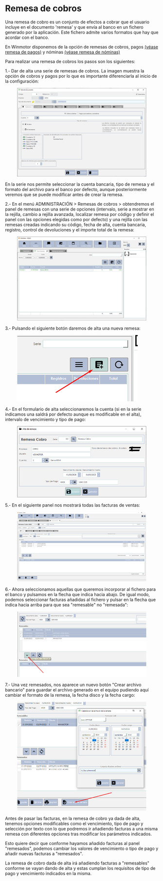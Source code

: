 # Remesa de cobros

Una remesa de cobro es un conjunto de efectos a cobrar que el usuario incluye en el documento 'remesa' y que envía al banco en un fichero generado por la aplicación. Este fichero admite varios formatos que hay que acordar con el banco.

En Winmotor disponemos de la opción de remesas de cobros, pagos [(véase remesa de pagos)](remesa-de-pagos/) y nóminas [(véase remesa de nóminas)](remesa-de-pagos/remesa-de-nominas.md)

Para realizar una remesa de cobros los pasos son los siguientes:

1.- Dar de alta una serie de remesas de cobros. La imagen muestra la opción de cobros y pagos por lo que es importante diferenciarla al inicio de la configuración:

<figure><img src="../../../.gitbook/assets/imagen (4) (3) (1) (1).png" alt=""><figcaption></figcaption></figure>

En la serie nos permite seleccionar la cuenta bancaria, tipo de remesa y el formato del archivo para el banco por defecto, aunque posteriormente veremos que se puede modificar antes de crear la remesa.

2.- En el menú ADMINISTRACIÓN > Remesas de cobros > obtendremos el panel de remesas con una serie de opciones (intervalo, serie a mostrar en la rejilla, cambio a rejilla avanzada, localizar remesa por código y definir el panel con las opciones elegidas como por defecto) y una rejilla con las remesas creadas indicando su código, fecha de alta, cuenta bancaria, registro, control de devoluciones y el importe total de la remesa:

<figure><img src="../../../.gitbook/assets/imagen (15) (3).png" alt=""><figcaption></figcaption></figure>

3.- Pulsando el siguiente botón daremos de alta una nueva remesa:

<figure><img src="../../../.gitbook/assets/imagen (9) (2).png" alt=""><figcaption></figcaption></figure>

4.- En el formulario de alta seleccionaremos la cuenta (si en la serie indicamos una saldrá por defecto aunque es modificable en el alta), intervalo de vencimiento y tipo de pago:

<figure><img src="../../../.gitbook/assets/imagen (1) (3) (1) (1).png" alt=""><figcaption></figcaption></figure>

5.- En el siguiente panel nos mostrará todas las facturas de ventas:

<figure><img src="../../../.gitbook/assets/imagen (105) (2).png" alt=""><figcaption></figcaption></figure>

6.- Ahora seleccionamos aquellas que queremos incorporar al fichero para el banco y pulsamos en la flecha que indica hacia abajo. De igual modo, podemos seleccionar facturas añadidas al fichero y pulsar en la flecha que indica hacia arriba para que sea "remesable" no "remesada":

<figure><img src="../../../.gitbook/assets/imagen (5) (3).png" alt=""><figcaption></figcaption></figure>

7.- Una vez remesados, nos aparece un nuevo botón "Crear archivo bancario" para guardar el archivo generado en el equipo pudiendo aquí cambiar el formato de la remesa, la fecha disco y la fecha cargo:

<figure><img src="../../../.gitbook/assets/imagen (6) (1) (2).png" alt=""><figcaption></figcaption></figure>

Antes de pasar las facturas, en la remesa de cobro ya dada de alta, tenemos opciones modificables como el vencimiento, tipo de pago y selección por texto con lo que podremos ir añadiendo facturas a una misma remesa con diferentes opciones tras modificar los parámetros indicados.

Esto quiere decir que conforme hayamos añadido facturas al panel "remesados", podemos cambiar los valores de vencimiento o tipo de pago y añadir nuevas facturas a "remesados".

La remesa de cobro dada de alta irá añadiendo facturas a "remesables" conforme se vayan dando de alta y estas cumplan los requisitos de tipo de pago y vencimiento indicados en la misma.
